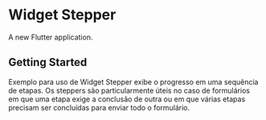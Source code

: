 # Widget Stepper

A new Flutter application.

## Getting Started

Exemplo para uso de Widget Stepper exibe o progresso em uma sequência de etapas. Os steppers são particularmente úteis no caso de formulários em que uma etapa exige a conclusão de outra ou em que várias etapas precisam ser concluídas para enviar todo o formulário.

